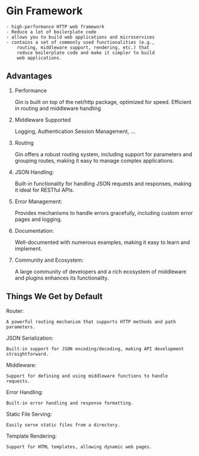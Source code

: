 # Gin Framework

	- high-performance HTTP web framework
    - Reduce a lot of boilerplate code
	- allows you to build web applications and microservices
	- contains a set of commonly used functionalities (e.g.,
		routing, middleware support, rendering, etc.) that
		reduce boilerplate code and make it simpler to build
		web applications.


## Advantages

1) Performance

   Gin is built on top of the net/http package, optimized for speed.
   Efficient in routing and middleware handling

2) Middleware Supported

   Logging,
   Authentication
   Session Management, ...

3) Routing

   Gin offers a robust routing system, including support for parameters and grouping routes, making it easy to manage complex applications.


4) JSON Handling:

   Built-in functionality for handling JSON requests and responses, making it ideal for RESTful APIs.

5) Error Management:

   Provides mechanisms to handle errors gracefully, including custom error pages and logging.

6) Documentation:

   Well-documented with numerous examples, making it easy to learn and implement.

7) Community and Ecosystem:

   A large community of developers and a rich ecosystem of middleware and plugins enhances its functionality.


## Things We Get by Default

Router:

    A powerful routing mechanism that supports HTTP methods and path parameters.

JSON Serialization:

    Built-in support for JSON encoding/decoding, making API development straightforward.

Middleware:

    Support for defining and using middleware functions to handle requests.

Error Handling:

    Built-in error handling and response formatting.

Static File Serving:

    Easily serve static files from a directory.

Template Rendering:

    Support for HTML templates, allowing dynamic web pages.